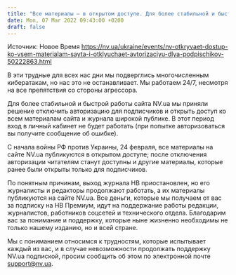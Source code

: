 ```yaml
---
title: "Все материалы — в открытом доступе. Для более стабильной и быстрой работы сайт NV.ua отключает авторизацию для подписчиков"
date: Mon, 07 Mar 2022 09:43:00 +0200
draft: false
---
```

Источник: Новое Время https://nv.ua/ukraine/events/nv-otkryvaet-dostup-ko-vsem-materialam-sayta-i-otklyuchaet-avtorizaciyu-dlya-podpischikov-50222863.html


В эти трудные для всех нас дни мы подверглись многочисленным кибератакам, но нас это не останавливает. Мы работаем 24/7, несмотря на все препятствия со стороны агрессора.

Для более стабильной и быстрой работы сайта NV.ua мы приняли решение отключить авторизацию для подписчиков и открыть доступ ко всем материалам сайта и журнала широкой публике. В этот период вход в личный кабинет не будет работать (при попытке авторизоваться вы получите сообщение об ошибке).

С начала войны РФ против Украины, 24 февраля, все материалы на сайте NV.ua публикуются в открытом доступе; после отключения авторизации читателям станут доступны и другие материалы, которые ранее были открыты только для подписчиков.

По понятным причинам, выход журнала НВ приостановлен, но его журналисты и редакторы продолжают работать, а их материалы публикуются на сайте NV.ua. Все деньги, которые мы получаем от вас за подписку на НВ Премиум, идут на поддержание работы редакции, журналистов, работников соцсетей и технического отдела. Благодарим вас за понимание и поддержку, которые ныне жизненно необходимы не только нашему изданию, но и всей стране.

Мы с пониманием относимся к трудностям, которые испытывает каждый из вас, и в случае невозможности продолжать поддержку NV.ua подпиской, просим сообщить об этом по электронной почте support@nv.ua.
